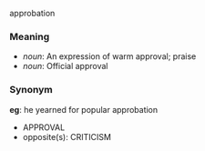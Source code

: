 approbation
### Meaning
+ _noun_: An expression of warm approval; praise
+ _noun_: Official approval

### Synonym

__eg__: he yearned for popular approbation

+ APPROVAL
+ opposite(s): CRITICISM


